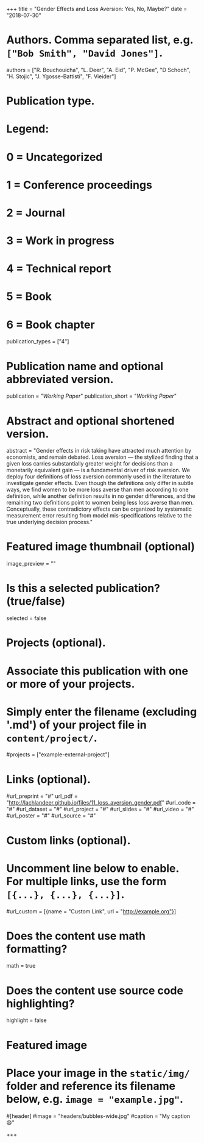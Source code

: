 +++
title = "Gender Effects and Loss Aversion: Yes, No, Maybe?"
date = "2018-07-30"

# Authors. Comma separated list, e.g. `["Bob Smith", "David Jones"]`.
authors = ["R. Bouchouicha", "L. Deer", "A. Eid", "P. McGee", "D Schoch", "H. Stojic", "J. Ygosse-Battisti", "F. Vieider"]

# Publication type.
# Legend:
# 0 = Uncategorized
# 1 = Conference proceedings
# 2 = Journal
# 3 = Work in progress
# 4 = Technical report
# 5 = Book
# 6 = Book chapter
publication_types = ["4"]

# Publication name and optional abbreviated version.
publication = "*Working Paper*"
publication_short = "*Working Paper*"

# Abstract and optional shortened version.
abstract = "Gender  effects  in  risk  taking  have  attracted  much  attention  by  economists,  and remain  debated.  Loss  aversion — the  stylized  finding  that  a  given  loss  carries  substantially  greater  weight  for  decisions  than  a  monetarily  equivalent  gain — is  a  fundamental  driver  of  risk  aversion.  We  deploy  four  definitions  of  loss  aversion  commonly used  in  the  literature  to  investigate  gender  effects.  Even  though  the  definitions  only differ  in  subtle  ways,  we  find  women  to  be  more  loss  averse  than  men  according to  one  definition,  while  another  definition  results  in  no  gender  differences,  and  the remaining  two  definitions  point  to  women  being less loss  averse  than  men.  Conceptually,  these  contradictory  effects  can  be  organized  by  systematic  measurement error  resulting  from  model  mis-specifications  relative  to  the  true  underlying  decision process."

# Featured image thumbnail (optional)
image_preview = ""

# Is this a selected publication? (true/false)
selected = false

# Projects (optional).
#   Associate this publication with one or more of your projects.
#   Simply enter the filename (excluding '.md') of your project file in `content/project/`.
#projects = ["example-external-project"]

# Links (optional).
#url_preprint = "#"
url_pdf = "http://lachlandeer.github.io/files/11_loss_aversion_gender.pdf"
#url_code = "#"
#url_dataset = "#"
#url_project = "#"
#url_slides = "#"
#url_video = "#"
#url_poster = "#"
#url_source = "#"

# Custom links (optional).
#   Uncomment line below to enable. For multiple links, use the form `[{...}, {...}, {...}]`.
#url_custom = [{name = "Custom Link", url = "http://example.org"}]

# Does the content use math formatting?
math = true

# Does the content use source code highlighting?
highlight = false

# Featured image
# Place your image in the `static/img/` folder and reference its filename below, e.g. `image = "example.jpg"`.
#[header]
#image = "headers/bubbles-wide.jpg"
#caption = "My caption :smile:"

+++
